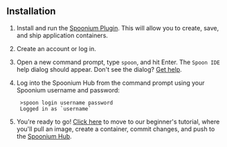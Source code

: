 ## Installation

1. Install and run the [Spoonium Plugin](http://start.spoon.net/install). This will allow you to create, save, and ship application containers.
2. Create an account or log in.
3. Open a new command prompt, type `spoon`, and hit Enter. The `Spoon IDE` help dialog should appear. Don't see the dialog? [Get help](support.spoonium.net).
4. Log into the Spoonium Hub from the command prompt using your Spoonium username and password:

    	>spoon login username password
    	Logged in as `username`

5. You're ready to go! [Click here](http://spoonium.net/docs/quickstart#TryIt) to move to our beginner's tutorial, where you'll pull an image, create a container, commit changes, and push to the [Spoonium Hub](http://spoonium.net/hub).